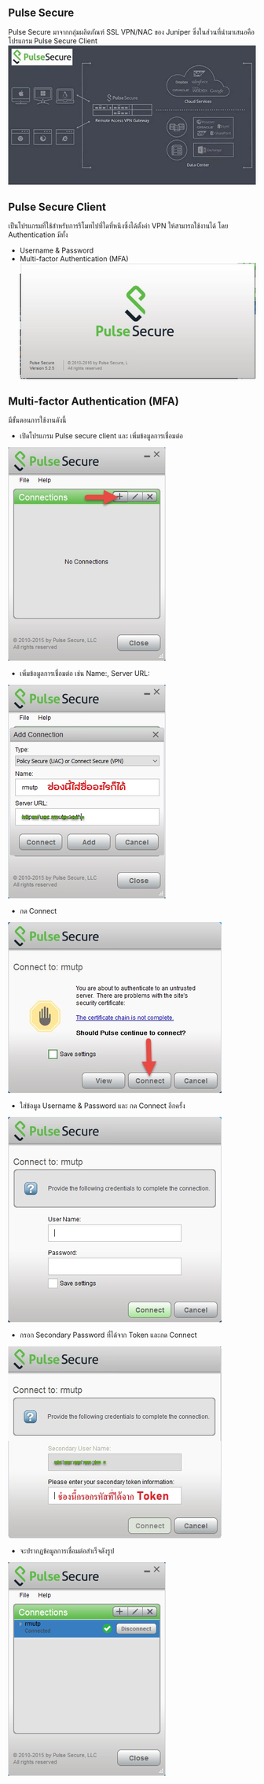 ## Pulse Secure
Pulse Secure มาจากกลุ่มผลิตภัณฑ์ SSL VPN/NAC ของ Juniper ซึ่งในส่วนที่นำมาเสนอคือโปรแกรม Pulse Secure Client
![Mypic](PulseSecure/PulseSecure.jpg)

## Pulse Secure Client
เป็นโปรแกรมที่ใช้สำหรับการรีโมทไปที่ใดที่หนึงซึ่งได้ตั้งค่า VPN ให้สามารถใช้งานได้ โดย Authentication มีทั้ง
 * Username & Password
 * Multi-factor Authentication (MFA)
![Mypic](PulseSecure/PS0.jpg)
 
## Multi-factor Authentication (MFA)
มีขั้นตอนการใช้งานดังนี้
 * เปิดโปรแกรม Pulse secure client และ เพิ่มข้อมูลการเชื่อมต่อ

![Mypic](PulseSecure/PS1.jpg)

 * เพิ่มข้อมูลการเชื่อมต่อ เช่น Name:, Server URL:
 
 ![Mypic](PulseSecure/PS2.jpg)

 * กด Connect 
 
![Mypic](PulseSecure/PS3.jpg)

 * ใส่ข้อมูล Username & Password และ กด Connect อีกครั้ง
 
![Mypic](PulseSecure/PS4.jpg)

 * กรอก Secondary Password ที่ได้จาก Token และกด Connect
 
![Mypic](PulseSecure/PS5.jpg)

 * จะปรากฏข้อมูลการเชื่อมต่อสำเร็จดังรูป
 
![Mypic](PulseSecure/PS6.png)


